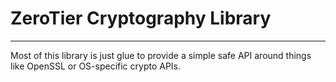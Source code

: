 # ZeroTier Cryptography Library

------

Most of this library is just glue to provide a simple safe API around things like OpenSSL or OS-specific crypto APIs.
